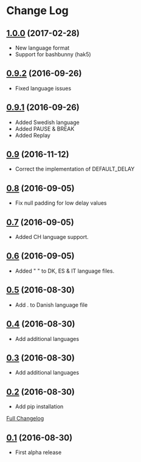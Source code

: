 # Change Log

## [1.0.0](https://github.com/kevthehermit/DuckToolkit/tree/1.0.0) (2017-02-28)
 - New language format
 - Support for bashbunny (hak5)

## [0.9.2](https://github.com/kevthehermit/DuckToolkit/tree/0.2) (2016-09-26)
 - Fixed language issues

## [0.9.1](https://github.com/kevthehermit/DuckToolkit/tree/0.2) (2016-09-26)
 - Added Swedish language
 - Added PAUSE & BREAK
 - Added Replay

## [0.9](https://github.com/kevthehermit/DuckToolkit/tree/0.2) (2016-11-12)
- Correct the implementation of DEFAULT_DELAY

## [0.8](https://github.com/kevthehermit/DuckToolkit/tree/0.2) (2016-09-05)
- Fix null padding for low delay values

## [0.7](https://github.com/kevthehermit/DuckToolkit/tree/0.2) (2016-09-05)
- Added CH language support.

## [0.6](https://github.com/kevthehermit/DuckToolkit/tree/0.2) (2016-09-05)
- Added " " to DK, ES & IT language files.

## [0.5](https://github.com/kevthehermit/DuckToolkit/tree/0.2) (2016-08-30)
- Add . to Danish language file

## [0.4](https://github.com/kevthehermit/DuckToolkit/tree/0.2) (2016-08-30)
- Add additional languages

## [0.3](https://github.com/kevthehermit/DuckToolkit/tree/0.2) (2016-08-30)
- Add additional languages

## [0.2](https://github.com/kevthehermit/DuckToolkit/tree/0.2) (2016-08-30)
- Add pip installation

[Full Changelog](https://github.com/kevthehermit/DuckToolkit/compare/0.1...0.2)

## [0.1](https://github.com/kevthehermit/DuckToolkit/tree/0.1) (2016-08-30)
- First alpha release
